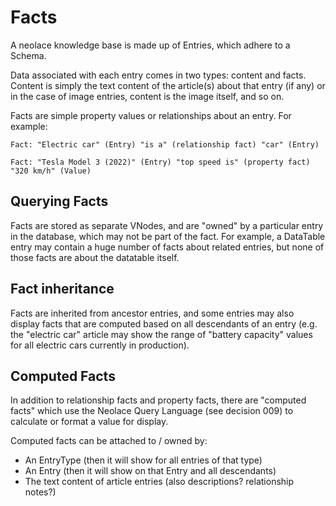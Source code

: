 # Facts

A neolace knowledge base is made up of Entries, which adhere to a Schema.

Data associated with each entry comes in two types: content and facts. Content
is simply the text content of the article(s) about that entry (if any) or in the
case of image entries, content is the image itself, and so on.

Facts are simple property values or relationships about an entry. For example:

    Fact: "Electric car" (Entry) "is a" (relationship fact) "car" (Entry)

    Fact: "Tesla Model 3 (2022)" (Entry) "top speed is" (property fact) "320 km/h" (Value)

## Querying Facts

Facts are stored as separate VNodes, and are "owned" by a particular entry in
the database, which may not be part of the fact. For example, a DataTable entry
may contain a huge number of facts about related entries, but none of those
facts are about the datatable itself.

## Fact inheritance

Facts are inherited from ancestor entries, and some entries may also display
facts that are computed based on all descendants of an entry (e.g. the
"electric car" article may show the range of "battery capacity" values for all
electric cars currently in production).

## Computed Facts

In addition to relationship facts and property facts, there are "computed facts"
which use the Neolace Query Language (see decision 009) to calculate or format
a value for display.

Computed facts can be attached to / owned by:

- An EntryType (then it will show for all entries of that type)
- An Entry (then it will show on that Entry and all descendants)
- The text content of article entries (also descriptions? relationship notes?)
